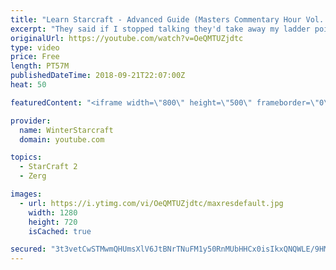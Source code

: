 ```yaml
---
title: "Learn Starcraft - Advanced Guide (Masters Commentary Hour Vol. 1)"
excerpt: "They said if I stopped talking they'd take away my ladder points. Next one I upload will have more terran/toss blame RNGesus."
originalUrl: https://youtube.com/watch?v=OeQMTUZjdtc
type: video
price: Free
length: PT57M
publishedDateTime: 2018-09-21T22:07:00Z
heat: 50

featuredContent: "<iframe width=\"800\" height=\"500\" frameborder=\"0\" src=\"https://www.youtube.com/embed/OeQMTUZjdtc\" allow=\"accelerometer; autoplay; encrypted-media; gyroscope; picture-in-picture\" allowfullscreen></iframe>"

provider:
  name: WinterStarcraft
  domain: youtube.com

topics:
  - StarCraft 2
  - Zerg

images:
  - url: https://i.ytimg.com/vi/OeQMTUZjdtc/maxresdefault.jpg
    width: 1280
    height: 720
    isCached: true

secured: "3t3vetCwSTMwmQHUmsXlV6JtBNrTNuFM1y50RnMUbHHCx0isIkxQNQWLE/9HMi4tLcCIbYsja9UikehYAuKa7FzU8THRs6Xqc8rtDk0CcmY2/JJIW27eF9f5di2KI2VIDWdlZDkXMhLktTa/dULCAE7gDJzYV0xUgprkoiE93SnKo3ofQZUR/DtKybCi7gI6MOVv+h24WJdHA+aEOjkgX0e3AFKrMJLOZQwPhgqZPdQIQaPznnYb8DXJzrh6COvqjjZgD1kwrltwLIv+5X1j5f889gJ7OsHKsNIGoS4EDgvXaG/Vq+AHgMGww+h6bPL0mTqxSxmdFxBOlQoVE0oioiIQTZbK9liEyLi+bC95HxhkO6EUMN4smMdeALXDKKaxf1q5T8xco+jXuwQSD3OFuBxM/UjHmW0J4jr2+FX+pG8=;C6svXygUYUXUxn15EWqeoA=="
---
```


